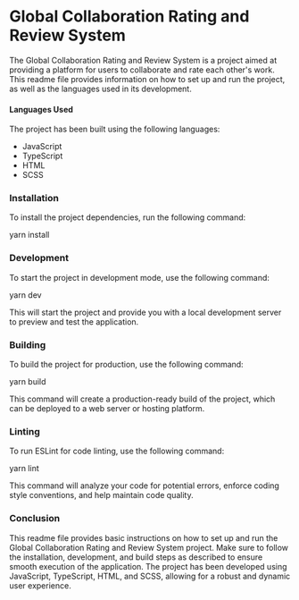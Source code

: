 <h1> Global Collaboration Rating and Review System </h1>

<p>The Global Collaboration Rating and Review System is a project aimed at providing a platform for users to collaborate and rate each other's work. This readme file provides information on how to set up and run the project, as well as the languages used in its development.</p>

<h4>Languages Used</h4>
<p>The project has been built using the following languages:</p>
<ul>
    <li>JavaScript</li>
    <li>TypeScript</li>
    <li>HTML</li>
    <li>SCSS</li>
</ul>

<h3>Installation</h3>
<p>To install the project dependencies, run the following command:</p>

yarn install

<h3>Development</h3>
<p>To start the project in development mode, use the following command:</p>

yarn dev

<p>This will start the project and provide you with a local development server to preview and test the application.</p>

<h3>Building</h3>
<p>To build the project for production, use the following command:</p>

yarn build

<p>This command will create a production-ready build of the project, which can be deployed to a web server or hosting platform.</p>

<h3>Linting</h3>
<p>To run ESLint for code linting, use the following command:</p>

yarn lint

<p>This command will analyze your code for potential errors, enforce coding style conventions, and help maintain code quality.</p>


<h3>Conclusion</h3>

<p>This readme file provides basic instructions on how to set up and run the Global Collaboration Rating and Review System project. Make sure to follow the installation, development, and build steps as described to ensure smooth execution of the application. The project has been developed using JavaScript, TypeScript, HTML, and SCSS, allowing for a robust and dynamic user experience.</p>